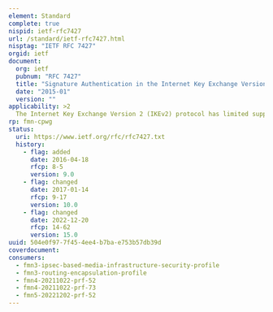 ```yaml
---
element: Standard
complete: true
nispid: ietf-rfc7427
url: /standard/ietf-rfc7427.html
nisptag: "IETF RFC 7427"
orgid: ietf
document:
  org: ietf
  pubnum: "RFC 7427"
  title: "Signature Authentication in the Internet Key Exchange Version 2 (IKEv2)"
  date: "2015-01"
  version: ""
applicability: >2
  The Internet Key Exchange Version 2 (IKEv2) protocol has limited support for the Elliptic Curve Digital Signature Algorithm (ECDSA). The current version only includes support for three Elliptic Curve groups, and there is a fixed hash algorithm tied to each group. This document generalizes IKEv2 signature support to allow any signature method supported by PKIX and also adds signature hash algorithm negotiation. This is a generic mechanism and is not limited to ECDSA; it can also be used with other signature algorithms.
rp: fmn-cpwg
status:
  uri: https://www.ietf.org/rfc/rfc7427.txt
  history: 
    - flag: added
      date: 2016-04-18
      rfcp: 8-5
      version: 9.0
    - flag: changed
      date: 2017-01-14
      rfcp: 9-17
      version: 10.0
    - flag: changed
      date: 2022-12-20
      rfcp: 14-62
      version: 15.0
uuid: 504e0f97-7f45-4ee4-b7ba-e753b57db39d
coverdocument:
consumers:
  - fmn3-ipsec-based-media-infrastructure-security-profile
  - fmn3-routing-encapsulation-profile
  - fmn4-20211022-prf-52
  - fmn4-20211022-prf-73
  - fmn5-20221202-prf-52
---
```

